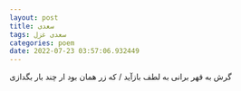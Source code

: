 ```yaml
---
layout: post
title: سعدی
tags: سعدی غزل
categories: poem
date: 2022-07-23 03:57:06.932449
---
```


گرش به قهر برانی به لطف بازآید / که زر همان بود ار چند بار بگدازی